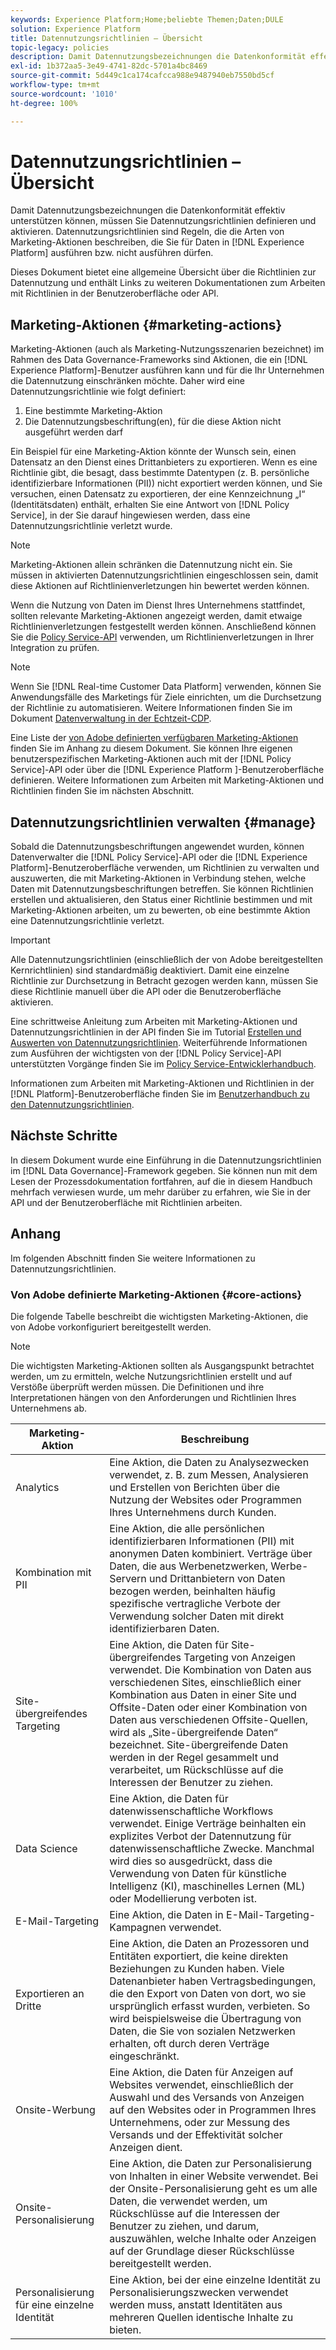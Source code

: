 ```yaml
---
keywords: Experience Platform;Home;beliebte Themen;Daten;DULE
solution: Experience Platform
title: Datennutzungsrichtlinien – Übersicht
topic-legacy: policies
description: Damit Datennutzungsbezeichnungen die Datenkonformität effektiv unterstützen können, müssen Sie Datennutzungsrichtlinien definieren und aktivieren. Datennutzungsrichtlinien sind Regeln, die die Arten von Marketing-Aktionen beschreiben, die Sie für Daten in Experience Platform ausführen bzw. nicht ausführen dürfen.
exl-id: 1b372aa5-3e49-4741-82dc-5701a4bc8469
source-git-commit: 5d449c1ca174cafcca988e9487940eb7550bd5cf
workflow-type: tm+mt
source-wordcount: '1010'
ht-degree: 100%

---
```


# Datennutzungsrichtlinien – Übersicht

Damit Datennutzungsbezeichnungen die Datenkonformität effektiv unterstützen können, müssen Sie Datennutzungsrichtlinien definieren und aktivieren. Datennutzungsrichtlinien sind Regeln, die die Arten von Marketing-Aktionen beschreiben, die Sie für Daten in [!DNL Experience Platform] ausführen bzw. nicht ausführen dürfen.

Dieses Dokument bietet eine allgemeine Übersicht über die Richtlinien zur Datennutzung und enthält Links zu weiteren Dokumentationen zum Arbeiten mit Richtlinien in der Benutzeroberfläche oder API.

## Marketing-Aktionen {#marketing-actions}

Marketing-Aktionen (auch als Marketing-Nutzungsszenarien bezeichnet) im Rahmen des Data Governance-Frameworks sind Aktionen, die ein [!DNL Experience Platform]-Benutzer ausführen kann und für die Ihr Unternehmen die Datennutzung einschränken möchte. Daher wird eine Datennutzungsrichtlinie wie folgt definiert:

1. Eine bestimmte Marketing-Aktion
2. Die Datennutzungsbeschriftung(en), für die diese Aktion nicht ausgeführt werden darf

Ein Beispiel für eine Marketing-Aktion könnte der Wunsch sein, einen Datensatz an den Dienst eines Drittanbieters zu exportieren. Wenn es eine Richtlinie gibt, die besagt, dass bestimmte Datentypen (z. B. persönliche identifizierbare Informationen (PII)) nicht exportiert werden können, und Sie versuchen, einen Datensatz zu exportieren, der eine Kennzeichnung „I“ (Identitätsdaten) enthält, erhalten Sie eine Antwort von [!DNL Policy Service], in der Sie darauf hingewiesen werden, dass eine Datennutzungsrichtlinie verletzt wurde.

>[!NOTE]
>
>Marketing-Aktionen allein schränken die Datennutzung nicht ein. Sie müssen in aktivierten Datennutzungsrichtlinien eingeschlossen sein, damit diese Aktionen auf Richtlinienverletzungen hin bewertet werden können.

Wenn die Nutzung von Daten im Dienst Ihres Unternehmens stattfindet, sollten relevante Marketing-Aktionen angezeigt werden, damit etwaige Richtlinienverletzungen festgestellt werden können. Anschließend können Sie die [Policy Service-API](https://www.adobe.io/apis/experienceplatform/home/api-reference.html#!acpdr/swagger-specs/dule-policy-service.yaml) verwenden, um Richtlinienverletzungen in Ihrer Integration zu prüfen.

>[!NOTE]
>
>Wenn Sie [!DNL Real-time Customer Data Platform] verwenden, können Sie Anwendungsfälle des Marketings für Ziele einrichten, um die Durchsetzung der Richtlinie zu automatisieren. Weitere Informationen finden Sie im Dokument [Datenverwaltung in der Echtzeit-CDP](../../rtcdp/privacy/data-governance-overview.md).

Eine Liste der [von Adobe definierten verfügbaren Marketing-Aktionen](#core-actions) finden Sie im Anhang zu diesem Dokument. Sie können Ihre eigenen benutzerspezifischen Marketing-Aktionen auch mit der [!DNL Policy Service]-API oder über die [!DNL Experience Platform ]-Benutzeroberfläche definieren. Weitere Informationen zum Arbeiten mit Marketing-Aktionen und Richtlinien finden Sie im nächsten Abschnitt.

<!-- (Add after AAM DEC mapping doc is published)
### Inheritance from Adobe Audience Manager Data Export Controls

Experience Platform has the ability to share segments with Adobe Audience Manager. Any Data Export Controls that have been applied to Audience Manager segments are translated to equivalent marketing use cases recognized by Experience Platform Data Governance.

For a reference on how specific Data Export Controls map to marketing actions in Platform, please refer to the [Audience Manager documentation](https://experienceleague.adobe.com/docs/audience-manager/user-guide/features/data-export-controls.html).
-->

## Datennutzungsrichtlinien verwalten {#manage}

Sobald die Datennutzungsbeschriftungen angewendet wurden, können Datenverwalter die [!DNL Policy Service]-API oder die [!DNL Experience Platform]-Benutzeroberfläche verwenden, um Richtlinien zu verwalten und auszuwerten, die mit Marketing-Aktionen in Verbindung stehen, welche Daten mit Datennutzungsbeschriftungen betreffen. Sie können Richtlinien erstellen und aktualisieren, den Status einer Richtlinie bestimmen und mit Marketing-Aktionen arbeiten, um zu bewerten, ob eine bestimmte Aktion eine Datennutzungsrichtlinie verletzt.

>[!IMPORTANT]
>
>Alle Datennutzungsrichtlinien (einschließlich der von Adobe bereitgestellten Kernrichtlinien) sind standardmäßig deaktiviert. Damit eine einzelne Richtlinie zur Durchsetzung in Betracht gezogen werden kann, müssen Sie diese Richtlinie manuell über die API oder die Benutzeroberfläche aktivieren.

Eine schrittweise Anleitung zum Arbeiten mit Marketing-Aktionen und Datennutzungsrichtlinien in der API finden Sie im Tutorial [Erstellen und Auswerten von Datennutzungsrichtlinien](create.md). Weiterführende Informationen zum Ausführen der wichtigsten von der [!DNL Policy Service]-API unterstützten Vorgänge finden Sie im [Policy Service-Entwicklerhandbuch](../api/getting-started.md).

Informationen zum Arbeiten mit Marketing-Aktionen und Richtlinien in der [!DNL Platform]-Benutzeroberfläche finden Sie im [Benutzerhandbuch zu den Datennutzungsrichtlinien](./user-guide.md).

## Nächste Schritte

In diesem Dokument wurde eine Einführung in die Datennutzungsrichtlinien im [!DNL Data Governance]-Framework gegeben. Sie können nun mit dem Lesen der Prozessdokumentation fortfahren, auf die in diesem Handbuch mehrfach verwiesen wurde, um mehr darüber zu erfahren, wie Sie in der API und der Benutzeroberfläche mit Richtlinien arbeiten.

## Anhang

Im folgenden Abschnitt finden Sie weitere Informationen zu Datennutzungsrichtlinien.

### Von Adobe definierte Marketing-Aktionen {#core-actions}

Die folgende Tabelle beschreibt die wichtigsten Marketing-Aktionen, die von Adobe vorkonfiguriert bereitgestellt werden.

>[!NOTE]
>
>Die wichtigsten Marketing-Aktionen sollten als Ausgangspunkt betrachtet werden, um zu ermitteln, welche Nutzungsrichtlinien erstellt und auf Verstöße überprüft werden müssen. Die Definitionen und ihre Interpretationen hängen von den Anforderungen und Richtlinien Ihres Unternehmens ab.

| Marketing-Aktion | Beschreibung |
| --- | --- |
| Analytics  | Eine Aktion, die Daten zu Analysezwecken verwendet, z. B. zum Messen, Analysieren und Erstellen von Berichten über die Nutzung der Websites oder Programmen Ihres Unternehmens durch Kunden. |
| Kombination mit PII | Eine Aktion, die alle persönlichen identifizierbaren Informationen (PII) mit anonymen Daten kombiniert. Verträge über Daten, die aus Werbenetzwerken, Werbe-Servern und Drittanbietern von Daten bezogen werden, beinhalten häufig spezifische vertragliche Verbote der Verwendung solcher Daten mit direkt identifizierbaren Daten. |
| Site-übergreifendes Targeting | Eine Aktion, die Daten für Site-übergreifendes Targeting von Anzeigen verwendet. Die Kombination von Daten aus verschiedenen Sites, einschließlich einer Kombination aus Daten in einer Site und Offsite-Daten oder einer Kombination von Daten aus verschiedenen Offsite-Quellen, wird als „Site-übergreifende Daten“ bezeichnet. Site-übergreifende Daten werden in der Regel gesammelt und verarbeitet, um Rückschlüsse auf die Interessen der Benutzer zu ziehen. |
| Data Science | Eine Aktion, die Daten für datenwissenschaftliche Workflows verwendet. Einige Verträge beinhalten ein explizites Verbot der Datennutzung für datenwissenschaftliche Zwecke. Manchmal wird dies so ausgedrückt, dass die Verwendung von Daten für künstliche Intelligenz (KI), maschinelles Lernen (ML) oder Modellierung verboten ist. |
| E-Mail-Targeting | Eine Aktion, die Daten in E-Mail-Targeting-Kampagnen verwendet. |
| Exportieren an Dritte | Eine Aktion, die Daten an Prozessoren und Entitäten exportiert, die keine direkten Beziehungen zu Kunden haben. Viele Datenanbieter haben Vertragsbedingungen, die den Export von Daten von dort, wo sie ursprünglich erfasst wurden, verbieten. So wird beispielsweise die Übertragung von Daten, die Sie von sozialen Netzwerken erhalten, oft durch deren Verträge eingeschränkt. |
| Onsite-Werbung | Eine Aktion, die Daten für Anzeigen auf Websites verwendet, einschließlich der Auswahl und des Versands von Anzeigen auf den Websites oder in Programmen Ihres Unternehmens, oder zur Messung des Versands und der Effektivität solcher Anzeigen dient. |
| Onsite-Personalisierung | Eine Aktion, die Daten zur Personalisierung von Inhalten in einer Website verwendet. Bei der Onsite-Personalisierung geht es um alle Daten, die verwendet werden, um Rückschlüsse auf die Interessen der Benutzer zu ziehen, und darum, auszuwählen, welche Inhalte oder Anzeigen auf der Grundlage dieser Rückschlüsse bereitgestellt werden. |
| Personalisierung für eine einzelne Identität | Eine Aktion, bei der eine einzelne Identität zu Personalisierungszwecken verwendet werden muss, anstatt Identitäten aus mehreren Quellen identische Inhalte zu bieten. |
